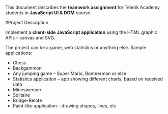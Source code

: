 This document describes the **teamwork assignment** for Telerik Academy students in **JavaScript UI & DOM** course.

#Project Description

Implement a **client-side JavaScript application** using the HTML graphic APIs – canvas and SVG.

The project can be a game, web statistics or anything else. Sample applications:
 * Chess
 * Backgammon
 * Any jumping game – Super Mario, Bomberman or else
 * Statistics application – app showing different charts, based on received data
 * Minesweeper
 * Solitaire
 * Bridge-Belote
 * Paint-like application – drawing shapes, lines, etc
